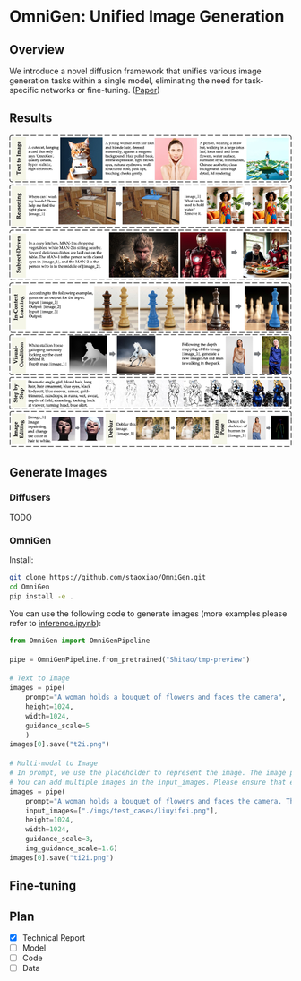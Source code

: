 # OmniGen: Unified Image Generation



## Overview

We introduce a novel diffusion framework that unifies various image generation tasks within a single model, eliminating the need for task-specific networks or fine-tuning. ([Paper](https://arxiv.org/pdf/2409.11340))


## Results


![overall](imgs/overall.jpg)

## Generate Images

### Diffusers
TODO

### OmniGen
Install:
```bash
git clone https://github.com/staoxiao/OmniGen.git
cd OmniGen
pip install -e .
```

You can use the following code to generate images (more examples please refer to [inference.ipynb](inference.ipynb)):
```python
from OmniGen import OmniGenPipeline

pipe = OmniGenPipeline.from_pretrained("Shitao/tmp-preview")

# Text to Image
images = pipe(
    prompt="A woman holds a bouquet of flowers and faces the camera", 
    height=1024, 
    width=1024, 
    guidance_scale=5
    )
images[0].save("t2i.png")

# Multi-modal to Image
# In prompt, we use the placeholder to represent the image. The image placeholder should be in the format of <img><|image_*|></img>
# You can add multiple images in the input_images. Please ensure that each image has its placeholder. For example, for the list input_images [img1_path, img2_path], the prompt needs to have two placeholders: <img><|image_1|></img>, <img><|image_2|></img>.
images = pipe(
    prompt="A woman holds a bouquet of flowers and faces the camera. Thw woman is <img><|image_1|></img>.", 
    input_images=["./imgs/test_cases/liuyifei.png"], 
    height=1024, 
    width=1024,
    guidance_scale=3, 
    img_guidance_scale=1.6)
images[0].save("ti2i.png")
```



## Fine-tuning



## Plan

 - [x] Technical Report
 - [ ] Model
 - [ ] Code
 - [ ] Data

